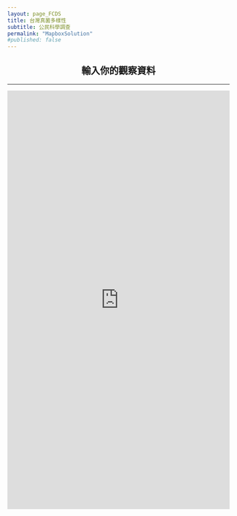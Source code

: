 ```yaml
---
layout: page_FCDS
title: 台灣真菌多樣性
subtitle: 公民科學調查
permalink: "MapboxSolution"
#published: false
---
```

<h2 style="text-align: center;">輸入你的觀察資料</h2>
<hr>
<div style="text-align:center;">
  <iframe src="https://script.google.com/macros/s/AKfycbxl92G9mscRqptOBeBv8R0DBeuxg54IcidrdOZ-Di7qd5h98HL67zDCFqUJ96_cKNdrag/exec" frameborder="0" width="100%" height="950">
  </iframe>
</div>

